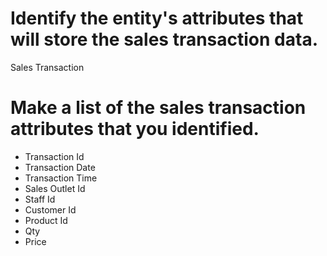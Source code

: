 # Identify the entity's attributes that will store the sales transaction data.
Sales Transaction

# Make a list of the sales transaction attributes that you identified. 
- Transaction Id 
- Transaction Date
- Transaction Time
- Sales Outlet Id
- Staff Id
- Customer Id
- Product Id
- Qty
- Price